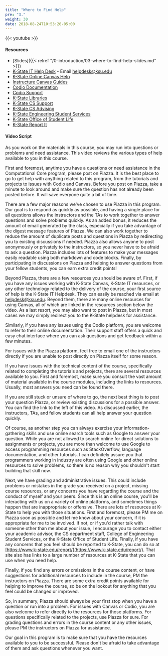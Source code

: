 ```yaml
---
title: "Where to Find Help"
pre: "3."
weight: 30
date: 2018-08-24T10:53:26-05:00
---
```


{{< youtube  >}}

#### Resources

* [Slides]({{< relref "/0-introduction/03-where-to-find-help-slides.md" >}})
* [K-State IT Help Desk](https://www.k-state.edu/its/helpdesk/) - Email helpdesk@ksu.edu
* [K-State Online Canvas Help](http://public.online.k-state.edu/help/)
* [Instructure Canvas Guides](https://community.canvaslms.com/community/answers/guides)
* [Codio Documentation](https://codio.com/docs/)
* [Codio Support](https://codio.com/docs/dashboard/support/)
* [K-State Libraries](http://www.lib.k-state.edu/)
* [K-State CS Support](https://support.cs.ksu.edu/)
* [K-State CS Advising](https://www.cs.ksu.edu/undergraduate/advising/)
* [K-State Engineering Student Services](https://www.engg.ksu.edu/studentservices/)
* [K-State Office of Student Life](https://www.k-state.edu/studentlife/)
* [K-State Report It](https://www.k-state.edu/report/)

#### Video Script

As you work on the materials in this course, you may run into questions or problems and need assistance. This video reviews the various types of help available to you in this course.

First and foremost, anytime you have a questions or need assistance in the Computational Core program, please post on Piazza. It is the best place to go to get help with anything related to this program, from the tutorials and projects to issues with Codio and Canvas. Before you post on Piazza, take a minute to look around and make sure the question has not already been posted before. It will save everyone quite a bit of time.

There are a few major reasons we've chosen to use Piazza in this program. Our goal is to respond as quickly as possible, and having a single place for all questions allows the instructors and the TAs to work together to answer questions and solve problems quickly. As an added bonus, it reduces the amount of email generated by the class, especially if you take advantage of the digest message features of Piazza. We can also work together to reduce the amount of duplicate posts and questions in Piazza by redirecting you to existing discussions if needed. Piazza also allows anyone to post anonymously or privately to the instructors, so you never have to be afraid to ask a question. Piazza includes lots of features to make your messages easily readable using both markdown and code blocks. Finally, by participating in discussions on Piazza and helping to answer questions from your fellow students, you can earn extra credit points!

Beyond Piazza, there are a few resources you should be aware of. First, if you have any issues working with K-State Canvas, K-State IT resources, or any other technology related to the delivery of the course, your first source of help is the K-State IT Helpdesk. They can easily be reached via email at helpdesk@ksu.edu. Beyond them, there are many online resources for using Canvas, all of which are linked in the resources section below the video. As a last resort, you may also want to post in Piazza, but in most cases we may simply redirect you to the K-State helpdesk for assistance.

Similarly, if you have any issues using the Codio platform, you are welcome to refer to their online documentation. Their support staff offers a quick and easy chat interface where you can ask questions and get feedback within a few minutes.

For issues with the Piazza platform, feel free to email one of the instructors directly if you are unable to post directly on Piazza itself for some reason.

If you have issues with the technical content of the course, specifically related to completing the tutorials and projects, there are several resources available to you. First and foremost, make sure you consult the vast amount of material available in the course modules, including the links to resources. Usually, most answers you need can be found there.

If you are still stuck or unsure of where to go, the next best thing is to post your question Piazza, or review existing discussions for a possible answer. You can find the link to the left of this video. As discussed earlier, the instructors, TAs, and fellow students can all help answer your question quickly.

Of course, as another step you can always exercise your information-gathering skills and use online search tools such as Google to answer your question. While you are not allowed to search online for direct solutions to assignments or projects, you are more than welcome to use Google to access programming resources such as StackOverflow, language documentation, and other tutorials. I can definitely assure you that programmers working in industry are often using Google and other online resources to solve problems, so there is no reason why you shouldn't start building that skill now.

Next, we have grading and administrative issues. This could include problems or mistakes in the grade you received on a project, missing course resources, or any concerns you have regarding the course and the conduct of myself and your peers. Since this is an online course, you'll be interacting with us on a variety of online platforms, and sometimes things happen that are inappropriate or offensive. There are lots of resources at K-State to help you with those situations. First and foremost, please PM me on Piazza soon as possible and let me know about your concern, if it is appropriate for me to be involved. If not, or if you'd rather talk with someone other than me about your issue, I encourage you to contact either your academic advisor, the CS department staff, College of Engineering Student Services, or the K-State Office of Student Life. Finally, if you have any concerns that you feel should be reported to K-State, you can do so at [https://www.k-state.edu/report/](https://www.k-state.edu/report/). That site also has links to a large number of resources at K-State that you can use when you need help.

Finally, if you find any errors or omissions in the course content, or have suggestions for additional resources to include in the course, PM the instructors on Piazza. There are some extra credit points available for helping to improve the course, so be on the lookout for anything that you feel could be changed or improved.

So, in summary, Piazza should always be your first stop when you have a question or run into a problem. For issues with Canvas or Codio, you are also welcome to refer directly to the resources for those platforms. For questions specifically related to the projects, use Piazza for sure. For grading questions and errors in the course content or any other issues, please PM the instructors on Piazza for assistance.

Our goal in this program is to make sure that you have the resources available to you to be successful. Please don't be afraid to take advantage of them and ask questions whenever you want. 
